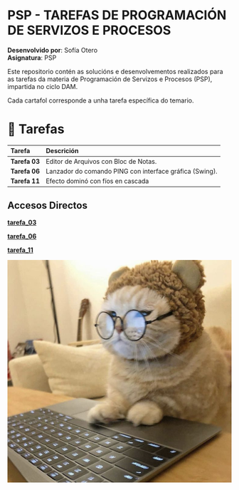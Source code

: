 

# PSP - TAREFAS DE PROGRAMACIÓN DE SERVIZOS E PROCESOS
**Desenvolvido por**: Sofía Otero  
**Asignatura**: PSP

Este repositorio contén as solucións e desenvolvementos realizados para as tarefas da materia de Programación de Servizos e Procesos (PSP), impartida no ciclo DAM.

Cada cartafol corresponde a unha tarefa específica do temario.
# 📂 Tarefas

| Tarefa | Descrición |
| :--- | :--- |
| **Tarefa 03** | Editor de Arquivos con Bloc de Notas. |
| **Tarefa 06** | Lanzador do comando PING con interface gráfica (Swing). |
| **Tarefa 11** | Efecto dominó con fíos en cascada |

## Accesos Directos

**[tarefa_03](tarefa_03)**

**[tarefa_06](tarefa_06)**

**[tarefa_11](tarefa_11)**

![gato.jpg](gato.jpg)


